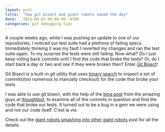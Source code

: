 ```yaml
---
layout: post
title:  "how git bisect and giant robots saved the day"
date:   2013-09-03 00:00:00 -0700
categories: git debugging tips
---
```


A couple weeks ago, while I was pushing an update to one of our repositories, I noticed our test suite had a plethora of failing specs. Immediately thinking it was my fault I reverted my changes and ran the test suite again. To my surprise the tests were still failing. Now what? Do I just keep rolling back commits until I find the code that broke the tests? Or, do I start back a day or two and see if they were broken then? Enter [Git Bisect](http://git-scm.com/docs/git-bisect)!

Git Bisect is a built-in git utility that uses [binary search](http://en.wikipedia.org/wiki/Binary_search) to inspect a set of commits(too numerous to manually checkout) for the code that broke your tests.

I was able to use git bisect, with the help of the [blog post](http://robots.thoughtbot.com/post/57797091118/git-bisect) from the amazing guys at [thoughtbot](http://robots.thoughtbot.com/), to examine all of the commits in question and find the code that broke our tests. It turned out to be a bug in a gem we were using and not our code itself. C'est la vie.

Check out the [giant robots smashing into other giant robots](http://robots.thoughtbot.com/post/57797091118/git-bisect) post for all the details.
